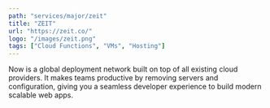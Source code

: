 ```yaml
---
path: "services/major/zeit"
title: "ZEIT"
url: "https://zeit.co/"
logo: "/images/zeit.png"
tags: ["Cloud Functions", "VMs", "Hosting"]
---
```


Now is a global deployment network built on top of all existing cloud providers. It makes teams productive by removing servers and configuration, giving you a seamless developer experience to build modern scalable web apps.
